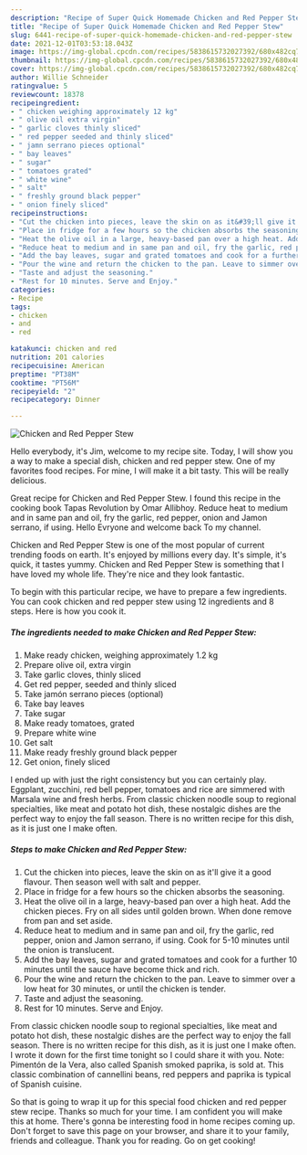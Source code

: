```yaml
---
description: "Recipe of Super Quick Homemade Chicken and Red Pepper Stew"
title: "Recipe of Super Quick Homemade Chicken and Red Pepper Stew"
slug: 6441-recipe-of-super-quick-homemade-chicken-and-red-pepper-stew
date: 2021-12-01T03:53:18.043Z
image: https://img-global.cpcdn.com/recipes/5838615732027392/680x482cq70/chicken-and-red-pepper-stew-recipe-main-photo.jpg
thumbnail: https://img-global.cpcdn.com/recipes/5838615732027392/680x482cq70/chicken-and-red-pepper-stew-recipe-main-photo.jpg
cover: https://img-global.cpcdn.com/recipes/5838615732027392/680x482cq70/chicken-and-red-pepper-stew-recipe-main-photo.jpg
author: Willie Schneider
ratingvalue: 5
reviewcount: 18378
recipeingredient:
- " chicken weighing approximately 12 kg"
- " olive oil extra virgin"
- " garlic cloves thinly sliced"
- " red pepper seeded and thinly sliced"
- " jamn serrano pieces optional"
- " bay leaves"
- " sugar"
- " tomatoes grated"
- " white wine"
- " salt"
- " freshly ground black pepper"
- " onion finely sliced"
recipeinstructions:
- "Cut the chicken into pieces, leave the skin on as it&#39;ll give it a good flavour. Then season well with salt and pepper."
- "Place in fridge for a few hours so the chicken absorbs the seasoning."
- "Heat the olive oil in a large, heavy-based pan over a high heat. Add the chicken pieces. Fry on all sides until golden brown. When done remove from pan and set aside."
- "Reduce heat to medium and in same pan and oil, fry the garlic, red pepper, onion and Jamon serrano, if using. Cook for 5-10 minutes until the onion is translucent."
- "Add the bay leaves, sugar and grated tomatoes and cook for a further 10 minutes until the sauce have become thick and rich."
- "Pour the wine and return the chicken to the pan. Leave to simmer over a low heat for 30 minutes, or until the chicken is tender."
- "Taste and adjust the seasoning."
- "Rest for 10 minutes. Serve and Enjoy."
categories:
- Recipe
tags:
- chicken
- and
- red

katakunci: chicken and red 
nutrition: 201 calories
recipecuisine: American
preptime: "PT38M"
cooktime: "PT56M"
recipeyield: "2"
recipecategory: Dinner

---
```



![Chicken and Red Pepper Stew](https://img-global.cpcdn.com/recipes/5838615732027392/680x482cq70/chicken-and-red-pepper-stew-recipe-main-photo.jpg)

Hello everybody, it's Jim, welcome to my recipe site. Today, I will show you a way to make a special dish, chicken and red pepper stew. One of my favorites food recipes. For mine, I will make it a bit tasty. This will be really delicious.

Great recipe for Chicken and Red Pepper Stew. I found this recipe in the cooking book Tapas Revolution by Omar Allibhoy. Reduce heat to medium and in same pan and oil, fry the garlic, red pepper, onion and Jamon serrano, if using. Hello Evryone and welcome back To my channel.

Chicken and Red Pepper Stew is one of the most popular of current trending foods on earth. It's enjoyed by millions every day. It's simple, it's quick, it tastes yummy. Chicken and Red Pepper Stew is something that I have loved my whole life. They're nice and they look fantastic.


To begin with this particular recipe, we have to prepare a few ingredients. You can cook chicken and red pepper stew using 12 ingredients and 8 steps. Here is how you cook it.

<!--inarticleads1-->

##### The ingredients needed to make Chicken and Red Pepper Stew:

1. Make ready  chicken, weighing approximately 1.2 kg
1. Prepare  olive oil, extra virgin
1. Take  garlic cloves, thinly sliced
1. Get  red pepper, seeded and thinly sliced
1. Take  jamón serrano pieces (optional)
1. Take  bay leaves
1. Take  sugar
1. Make ready  tomatoes, grated
1. Prepare  white wine
1. Get  salt
1. Make ready  freshly ground black pepper
1. Get  onion, finely sliced


I ended up with just the right consistency but you can certainly play. Eggplant, zucchini, red bell pepper, tomatoes and rice are simmered with Marsala wine and fresh herbs. From classic chicken noodle soup to regional specialties, like meat and potato hot dish, these nostalgic dishes are the perfect way to enjoy the fall season. There is no written recipe for this dish, as it is just one I make often. 

<!--inarticleads2-->

##### Steps to make Chicken and Red Pepper Stew:

1. Cut the chicken into pieces, leave the skin on as it&#39;ll give it a good flavour. Then season well with salt and pepper.
1. Place in fridge for a few hours so the chicken absorbs the seasoning.
1. Heat the olive oil in a large, heavy-based pan over a high heat. Add the chicken pieces. Fry on all sides until golden brown. When done remove from pan and set aside.
1. Reduce heat to medium and in same pan and oil, fry the garlic, red pepper, onion and Jamon serrano, if using. Cook for 5-10 minutes until the onion is translucent.
1. Add the bay leaves, sugar and grated tomatoes and cook for a further 10 minutes until the sauce have become thick and rich.
1. Pour the wine and return the chicken to the pan. Leave to simmer over a low heat for 30 minutes, or until the chicken is tender.
1. Taste and adjust the seasoning.
1. Rest for 10 minutes. Serve and Enjoy.


From classic chicken noodle soup to regional specialties, like meat and potato hot dish, these nostalgic dishes are the perfect way to enjoy the fall season. There is no written recipe for this dish, as it is just one I make often. I wrote it down for the first time tonight so I could share it with you. Note: Pimentón de la Vera, also called Spanish smoked paprika, is sold at. This classic combination of cannellini beans, red peppers and paprika is typical of Spanish cuisine. 

So that is going to wrap it up for this special food chicken and red pepper stew recipe. Thanks so much for your time. I am confident you will make this at home. There's gonna be interesting food in home recipes coming up. Don't forget to save this page on your browser, and share it to your family, friends and colleague. Thank you for reading. Go on get cooking!
